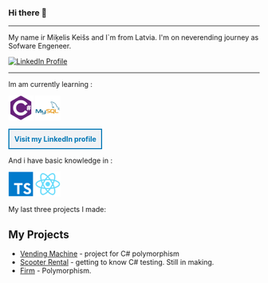 ### Hi there 👋

---

My name ir Miķelis Keišs and I`m from Latvia. I'm on neverending journey as Sofware Engeneer. 

<a href="https://www.linkedin.com/in/mi%C4%B7elis-kei%C5%A1s/">
  <img src="https://img.shields.io/badge/LinkedIn-0077B5?style=for-the-badge&logo=linkedin&logoColor=white" alt="LinkedIn Profile">
</a>

---

Im am currently learning :

<img src="https://github.com/devicons/devicon/blob/master/icons/csharp/csharp-plain.svg" width="50" height="50"> <img src="https://github.com/devicons/devicon/blob/master/icons/mysql/mysql-original-wordmark.svg" width="50" height="50">
<div style="border: 2px solid #0077B5; background-color: #F0F2F5; padding: 10px; display: inline-block;">
  <a href="https://www.linkedin.com/in/your-profile-link/" style="text-decoration: none; color: #0077B5; font-weight: bold;">Visit my LinkedIn profile</a>
</div>

And i have basic knowledge in :

<img src="https://github.com/devicons/devicon/blob/1119b9f84c0290e0f0b38982099a2bd027a48bf1/icons/typescript/typescript-original.svg" width="50" height="50"> <img src="https://github.com/devicons/devicon/blob/1119b9f84c0290e0f0b38982099a2bd027a48bf1/icons/react/react-original.svg" width="50" height="50"> 

My last three projects I made: 

## My Projects

- [Vending Machine](https://github.com/MikelisKe/CODELEX_TRUE/tree/main/csharp-basics/exercises/Polymorphism/VendingMachine) - project for C# polymorphism
- [Scooter Rental](https://github.com/MikelisKe/CODELEX_TRUE/tree/main/csharp-basics/exercises/Tests/Scooter/ScooterRental) - getting to know C# testing. Still in making.
- [Firm](https://github.com/MikelisKe/CODELEX_TRUE/tree/main/csharp-basics/exercises/Polymorphism/Firm) - Polymorphism.





<!--
**MikelisKe/MikelisKe** is a ✨ _special_ ✨ repository because its `README.md` (this file) appears on your GitHub profile.

Here are some ideas to get you started:

- 🔭 I’m currently working on ...
- 🌱 I’m currently learning ...
- 👯 I’m looking to collaborate on ...
- 🤔 I’m looking for help with ...
- 💬 Ask me about ...
- 📫 How to reach me: ...
- 😄 Pronouns: ...
- ⚡ Fun fact: ...
-->
